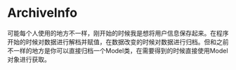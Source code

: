 # ArchiveInfo
可能每个人使用的地方不一样，刚开始的时候我是想将用户信息保存起来。在程序开始的时候对数据进行解档并赋值，在数据改变的时候对数据进行归档。但和之前不一样的地方是你可以直接归档一个Model类，在需要得到的时候直接使用Model对象进行获取。

